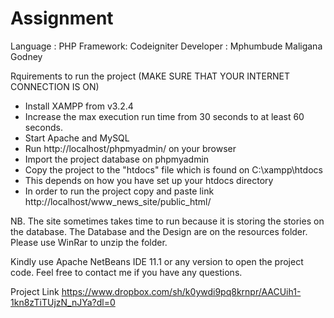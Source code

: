 # Assignment

Language : PHP Framework: Codeigniter 
Developer : Mphumbude Maligana Godney

Rquirements to run the project (MAKE SURE THAT YOUR INTERNET CONNECTION IS ON)

- Install XAMPP from v3.2.4
- Increase the max execution run time from 30 seconds to at least 60 seconds.
- Start Apache and MySQL
- Run http://localhost/phpmyadmin/ on your browser
- Import the project database on phpmyadmin
- Copy the project to the "htdocs" file which is found on C:\xampp\htdocs
- This depends on how you have set up your htdocs directory
- In order to run the project copy and paste link http://localhost/www_news_site/public_html/

NB. The site sometimes takes time to run because it is storing the stories on the database.
The Database and the Design are on the resources folder.
Please use WinRar to unzip the folder.

Kindly use Apache NetBeans IDE 11.1 or any version to open the project code. Feel free to contact me if you have any questions.

Project Link https://www.dropbox.com/sh/k0ywdi9pq8krnpr/AACUih1-1kn8zTiTUjzN_nJYa?dl=0
